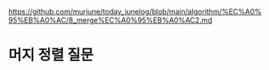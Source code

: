 https://github.com/murjune/today_junelog/blob/main/algorithm/%EC%A0%95%EB%A0%AC/8_merge%EC%A0%95%EB%A0%AC2.md
# 머지 정렬 질문
